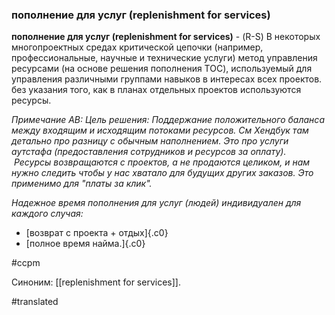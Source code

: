 ### пополнение для услуг (replenishment for services)

**пополнение для услуг (replenishment for services)** - (R-S) В некоторых многопроектных средах критической цепочки (например, профессиональные, научные и технические услуги) метод управления ресурсами (на основе решения пополнения TOC), используемый для управления различными группами навыков в интересах всех проектов. без указания того, как в планах отдельных проектов используются ресурсы.

*Примечание АВ: Цель решения: Поддержание положительного баланса между входящим и исходящим потоками ресурсов. См Хендбук там детально про разницу с обычным наполнением. Это про услуги аутстафа (предоставления сотрудников и ресурсов за оплату).  Ресурсы возвращаются с проектов, а не продаются целиком, и нам нужно следить чтобы у нас хватало для будущих других заказов. Это применимо для "платы за клик".*

*Надежное время пополнения для услуг (людей) индивидуален для каждого случая:*

-   [возврат с проекта + отдых]{.c0}
-   [полное время найма.]{.c0}

#ccpm

Синоним: [[replenishment for services]].

#translated

